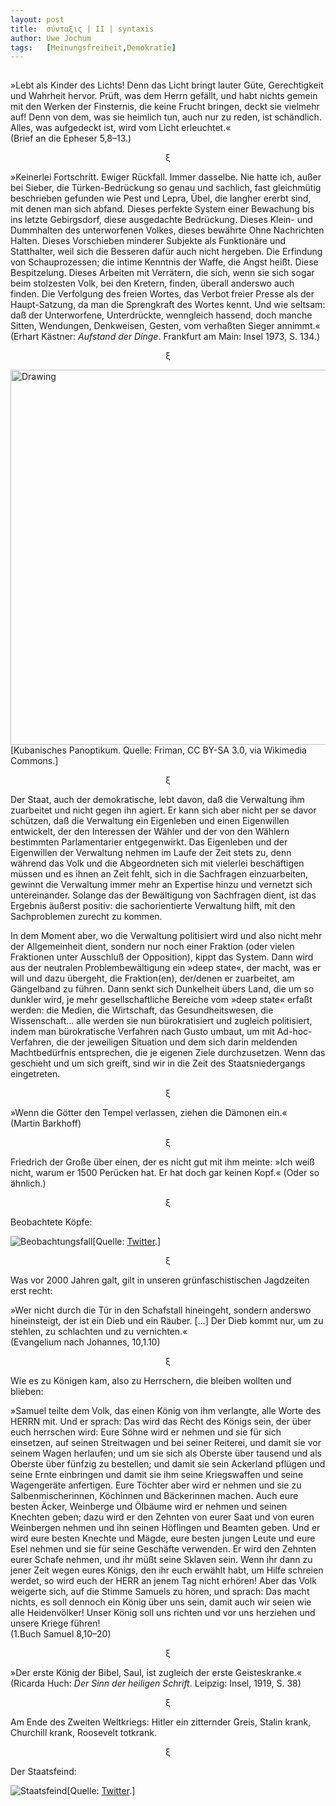 ```yaml
---
layout:	post
title:	σύνταξις | II | syntaxis 
author:	Uwe Jochum
tags:   [Meinungsfreiheit,Demokratie]
---
```


<img src="http://vg01.met.vgwort.de/na/ff17959dc5dd4edebea669e8530945b6" width="1" height="1" alt="">

»Lebt als Kinder des Lichts! Denn das Licht bringt lauter Güte,
Gerechtigkeit und Wahrheit hervor. Prüft, was dem Herrn gefällt,
und habt nichts gemein mit den Werken der Finsternis, die keine
Frucht bringen, deckt sie vielmehr auf! Denn von dem, was sie
heimlich tun, auch nur zu reden, ist schändlich. Alles, was
aufgedeckt ist, wird vom Licht erleuchtet.«  
(Brief an die Epheser 5,8–13.)

<center>ξ</center>

»Keinerlei Fortschritt. Ewiger Rückfall. Immer dasselbe. Nie
hatte ich, außer bei Sieber, die Türken-Bedrückung so genau und
sachlich, fast gleichmütig beschrieben gefunden wie Pest und
Lepra, Übel, die langher ererbt sind, mit denen man sich
abfand. Dieses perfekte System einer Bewachung bis ins letzte
Gebirgsdorf, diese ausgedachte Bedrückung. Dieses Klein- und
Dummhalten des unterworfenen Volkes, dieses bewährte Ohne
Nachrichten Halten. Dieses Vorschieben minderer Subjekte als
Funktionäre und Statthalter, weil sich die Besseren dafür auch
nicht hergeben. Die Erfindung von Schauprozessen; die intime
Kenntnis der Waffe, die Angst heißt. Diese Bespitzelung. Dieses
Arbeiten mit Verrätern, die sich, wenn sie sich sogar beim
stolzesten Volk, bei den Kretern, finden, überall anderswo auch
finden. Die Verfolgung des freien Wortes, das Verbot freier
Presse als der Haupt-Satzung, da man die Sprengkraft des Wortes
kennt. Und wie seltsam: daß der Unterworfene, Unterdrückte,
wenngleich hassend, doch manche Sitten, Wendungen, Denkweisen,
Gesten, vom verhaßten Sieger annimmt.«  
(Erhart Kästner: *Aufstand der Dinge*. Frankfurt am Main: Insel
1973, S. 134.)

<center>ξ</center>

<img
src="https://upload.wikimedia.org/wikipedia/commons/a/ac/Presidio-modelo2.JPG"
alt="Drawing" style="width: 600px;"/>[Kubanisches
Panoptikum. Quelle: Friman, CC BY-SA 3.0, via Wikimedia Commons.]

<center>ξ</center>

Der Staat, auch der demokratische, lebt davon, daß die Verwaltung
ihm zuarbeitet und nicht gegen ihn agiert. Er kann sich aber
nicht per se davor schützen, daß die Verwaltung ein Eigenleben
und einen Eigenwillen entwickelt, der den Interessen der Wähler
und der von den Wählern bestimmten Parlamentarier
entgegenwirkt. Das Eigenleben und der Eigenwillen der Verwaltung
nehmen im Laufe der Zeit stets zu, denn während das Volk und die
Abgeordneten sich mit vielerlei beschäftigen müssen und es ihnen
an Zeit fehlt, sich in die Sachfragen einzuarbeiten, gewinnt die
Verwaltung immer mehr an Expertise hinzu und vernetzt sich
untereinander. Solange das der Bewältigung von Sachfragen dient,
ist das Ergebnis äußerst positiv: die sachorientierte Verwaltung
hilft, mit den Sachproblemen zurecht zu kommen.

In dem Moment aber, wo die Verwaltung politisiert wird und also
nicht mehr der Allgemeinheit dient, sondern nur noch einer
Fraktion (oder vielen Fraktionen unter Ausschluß der Opposition),
kippt das System. Dann wird aus der neutralen Problembewältigung
ein »deep state«, der macht, was er will und dazu übergeht, die
Fraktion(en), der/denen er zuarbeitet, am Gängelband zu
führen. Dann senkt sich Dunkelheit übers Land, die um so dunkler
wird, je mehr gesellschaftliche Bereiche vom »deep state« erfaßt
werden: die Medien, die Wirtschaft, das Gesundheitswesen, die
Wissenschaft… alle werden sie nun bürokratisiert und zugleich
politisiert, indem man bürokratische Verfahren nach Gusto umbaut,
um mit Ad-hoc-Verfahren, die der jeweiligen Situation und dem
sich darin meldenden Machtbedürfnis entsprechen, die je eigenen
Ziele durchzusetzen. Wenn das geschieht und um sich greift, sind
wir in die Zeit des Staatsniedergangs eingetreten.

<center>ξ</center>

»Wenn die Götter den Tempel verlassen, ziehen die Dämonen ein.«  
(Martin Barkhoff)

<center>ξ</center>

Friedrich der Große über einen, der es nicht gut mit ihm meinte:
»Ich weiß nicht, warum er 1500 Perücken hat. Er hat doch gar
keinen Kopf.« (Oder so ähnlich.)

<center>ξ</center>

Beobachtete Köpfe:

![Beobachtungsfall](/5artikel/material/twitter-dighum-berlin-screenshot-2023-04-21.png
"Beobachtungsfall")[Quelle: [Twitter](https://twitter.com/dighum_berlin).]

<center>ξ</center>

Was vor 2000 Jahren galt, gilt in unseren grünfaschistischen
Jagdzeiten erst recht:

»Wer nicht durch die Tür in den Schafstall hineingeht, sondern
anderswo hineinsteigt, der ist ein Dieb und ein Räuber. […] Der
Dieb kommt nur, um zu stehlen, zu schlachten und zu vernichten.«  
(Evangelium nach Johannes, 10,1.10)

<center>ξ</center>

Wie es zu Königen kam, also zu Herrschern, die bleiben wollten
und blieben: 

»Samuel teilte dem Volk, das einen König von ihm verlangte, alle
Worte des HERRN mit. Und er sprach: Das wird das Recht des Königs
sein, der über euch herrschen wird: Eure Söhne wird er nehmen und
sie für sich einsetzen, auf seinen Streitwagen und bei seiner
Reiterei, und damit sie vor seinem Wagen herlaufen; und um sie
sich als Oberste über tausend und als Oberste über fünfzig zu
bestellen; und damit sie sein Ackerland pflügen und seine Ernte
einbringen und damit sie ihm seine Kriegswaffen und seine
Wagengeräte anfertigen. Eure Töchter aber wird er nehmen und sie
zu Salbenmischerinnen, Köchinnen und Bäckerinnen machen. Auch
eure besten Äcker, Weinberge und Ölbäume wird er nehmen und
seinen Knechten geben; dazu wird er den Zehnten von eurer Saat
und von euren Weinbergen nehmen und ihn seinen Höflingen und
Beamten geben. Und er wird eure besten Knechte und Mägde, eure
besten jungen Leute und eure Esel nehmen und sie für seine
Geschäfte verwenden. Er wird den Zehnten eurer Schafe nehmen, und
ihr müßt seine Sklaven sein. Wenn ihr dann zu jener Zeit wegen
eures Königs, den ihr euch erwählt habt, um Hilfe schreien
werdet, so wird euch der HERR an jenem Tag nicht erhören! Aber
das Volk weigerte sich, auf die Stimme Samuels zu hören, und
sprach: Das macht nichts, es soll dennoch ein König über uns
sein, damit auch wir seien wie alle Heidenvölker! Unser König
soll uns richten und vor uns herziehen und unsere Kriege führen!  
(1.Buch Samuel 8,10–20)

<center>ξ</center>

»Der erste König der Bibel, Saul, ist zugleich der erste
Geisteskranke.«  
(Ricarda Huch: *Der Sinn der heiligen Schrift*. Leipzig: Insel,
1919, S. 38)

<center>ξ</center>

Am Ende des Zweiten Weltkriegs: Hitler ein zitternder Greis,
Stalin krank, Churchill krank, Roosevelt totkrank.

<center>ξ</center>

Der Staatsfeind:

![Staatsfeind](/5artikel/material/twitter-markus-krall-staatsfeind-screenshot-2023-05-02.png
"Staatsfeind")[Quelle: [Twitter](https://twitter.com/dighum_berlin).]
